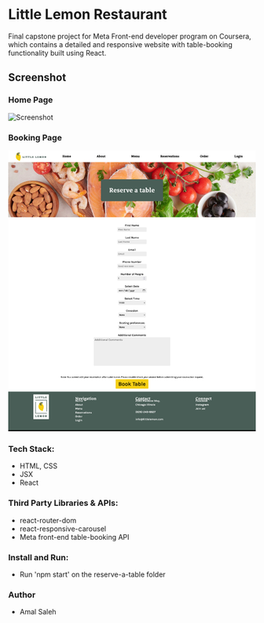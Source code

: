 # Little Lemon Restaurant

Final capstone project for Meta Front-end developer program on Coursera, which contains a detailed and responsive website with table-booking functionality built using React.

## Screenshot

### Home Page

![Screenshot](./home-page.png)

### Booking Page

![Screenshot](./reservation.png)

### Tech Stack:

- HTML, CSS
- JSX
- React

### Third Party Libraries & APIs:

- react-router-dom
- react-responsive-carousel
- Meta front-end table-booking API

### Install and Run:

- Run 'npm start' on the reserve-a-table folder

### Author

- Amal Saleh
